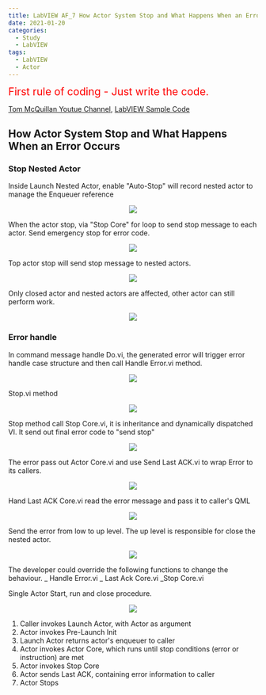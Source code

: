 ```yaml
---
title: LabVIEW AF_7 How Actor System Stop and What Happens When an Error Occurs
date: 2021-01-20
categories:
  - Study
  - LabVIEW
tags:
  - LabVIEW
  - Actor
---
```

<span style="color:red">
<span style="font-size: 150%">
First rule of coding - Just write the code. </span>
</span>

[Tom McQuillan Youtue Channel](https://www.youtube.com/watch?v=2k3ZDwJolbA&list=PLmF-6jvwRvVNFzBjzh4bQDjFbv6lShcth), [LabVIEW Sample Code](https://github.com/laserengineer/LabVIEW-Study.git)

## How Actor System Stop and What Happens When an Error Occurs

### Stop Nested Actor  

Inside Launch Nested Actor, enable "Auto-Stop" will record nested actor to manage the  Enqueuer reference

<p align="center"> <img src="/assets/images/LabVIEW Actor Framework/7/Auto-stop.jpg"> </p>

When the actor stop, via "Stop Core" for loop to send stop message to each actor.
Send emergency stop for error code.

<p align="center"> <img src="/assets/images/LabVIEW Actor Framework/7/Nested Stop.jpg"> </p>

Top actor stop will send stop message to nested actors.

<p align="center"> <img src="/assets/images/LabVIEW Actor Framework/7/Stop Tree.jpg"> </p>

Only closed actor and nested actors are affected, other actor can still perform work.
<p align="center"> <img src="/assets/images/LabVIEW Actor Framework/7/Stop Tree2.jpg"> </p>

### Error handle

In command message handle Do.vi, the generated error will trigger error handle case structure and then call Handle Error.vi method.

<p align="center"> <img src="/assets/images/LabVIEW Actor Framework/7/Actor Core.jpg"> </p>

Stop.vi method
<p align="center"> <img src="/assets/images/LabVIEW Actor Framework/7/Actor Stop.jpg"> </p>

Stop method call Stop Core.vi, it is inheritance and dynamically dispatched VI.
It send out final error code to "send stop"
<p align="center"> <img src="/assets/images/LabVIEW Actor Framework/7/Nested Stop.jpg"> </p>

The error pass out Actor Core.vi and use Send Last ACK.vi to wrap Error to its callers.
<p align="center"> <img src="/assets/images/LabVIEW Actor Framework/7/Last Ack.jpg"> </p>

Hand Last ACK Core.vi read the error message and pass it to caller's QML

<p align="center"> <img src="/assets/images/LabVIEW Actor Framework/7/Hand Last Ack.jpg"> </p>
Send the error from low to up level. The up level is responsible for close the nested actor.

<p align="center"> <img src="/assets/images/LabVIEW Actor Framework/7/Error Route.png"> </p>

The developer could override the following functions to change the behaviour.
_ Handle Error.vi
_ Last Ack Core.vi
_Stop Core.vi

Single Actor Start, run and close procedure.
<p align="center"> <img src="/assets/images/LabVIEW Actor Framework/7/Single Actor Stop.jpg"> </p>

1. Caller invokes Launch Actor, with Actor as argument
2. Actor invokes Pre-Launch Init
3. Launch Actor returns actor's enqueuer to caller
4. Actor invokes Actor Core, which runs until stop conditions (error or instruction) are met
5. Actor invokes Stop Core
6. Actor sends Last ACK, containing error information to caller
7. Actor Stops
